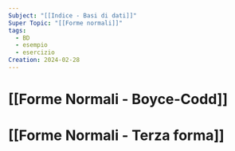 ```yaml
---
Subject: "[[Indice - Basi di dati]]"
Super Topic: "[[Forme normali]]"
tags:
  - BD
  - esempio
  - esercizio
Creation: 2024-02-28
---
```

# [[Forme Normali - Boyce-Codd]]


# [[Forme Normali - Terza forma]]